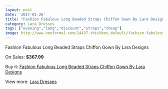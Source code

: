```yaml
---
layout: post
date: '2017-01-26'
title: "Fashion Fabulous Long Beaded Straps Chiffon Gown By Lara Designs"
category: Lara Dresses
tags: ["evening","long","discount","straps","cheap"]
image: http://www.neoformal.com/14437-thickbox_default/fashion-fabulous-long-beaded-straps-chiffon-gown-by-lara-designs.jpg
---
```

Fashion Fabulous Long Beaded Straps Chiffon Gown By Lara Designs

On Sales: **$367.99**
<a href="https://www.neoformal.com/en/lara-dresses/4926-fashion-fabulous-long-beaded-straps-chiffon-gown-by-lara-designs.html"><amp-img layout="responsive" width="600" height="600" src="//www.neoformal.com/14437-thickbox_default/fashion-fabulous-long-beaded-straps-chiffon-gown-by-lara-designs.jpg" alt="Fashion Fabulous Long Beaded Straps Chiffon Gown By Lara Designs 0" /></a>
<a href="https://www.neoformal.com/en/lara-dresses/4926-fashion-fabulous-long-beaded-straps-chiffon-gown-by-lara-designs.html"><amp-img layout="responsive" width="600" height="600" src="//www.neoformal.com/14438-thickbox_default/fashion-fabulous-long-beaded-straps-chiffon-gown-by-lara-designs.jpg" alt="Fashion Fabulous Long Beaded Straps Chiffon Gown By Lara Designs 1" /></a>
<a href="https://www.neoformal.com/en/lara-dresses/4926-fashion-fabulous-long-beaded-straps-chiffon-gown-by-lara-designs.html"><amp-img layout="responsive" width="600" height="600" src="//www.neoformal.com/14439-thickbox_default/fashion-fabulous-long-beaded-straps-chiffon-gown-by-lara-designs.jpg" alt="Fashion Fabulous Long Beaded Straps Chiffon Gown By Lara Designs 2" /></a>
<a href="https://www.neoformal.com/en/lara-dresses/4926-fashion-fabulous-long-beaded-straps-chiffon-gown-by-lara-designs.html"><amp-img layout="responsive" width="600" height="600" src="//www.neoformal.com/14440-thickbox_default/fashion-fabulous-long-beaded-straps-chiffon-gown-by-lara-designs.jpg" alt="Fashion Fabulous Long Beaded Straps Chiffon Gown By Lara Designs 3" /></a>

Buy it: [Fashion Fabulous Long Beaded Straps Chiffon Gown By Lara Designs](https://www.neoformal.com/en/lara-dresses/4926-fashion-fabulous-long-beaded-straps-chiffon-gown-by-lara-designs.html "Fashion Fabulous Long Beaded Straps Chiffon Gown By Lara Designs")

View more: [Lara Dresses](https://www.neoformal.com/en/57-lara-dresses "Lara Dresses")